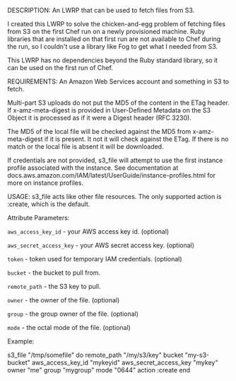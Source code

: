 DESCRIPTION:
An LWRP that can be used to fetch files from S3.

I created this LWRP to solve the chicken-and-egg problem of fetching files from S3 on the first Chef run on a newly provisioned machine. Ruby libraries that are installed on that first run are not available to Chef during the run, so I couldn't use a library like Fog to get what I needed from S3.

This LWRP has no dependencies beyond the Ruby standard library, so it can be used on the first run of Chef.

REQUIREMENTS:
An Amazon Web Services account and something in S3 to fetch.

Multi-part S3 uploads do not put the MD5 of the content in the ETag header. If x-amz-meta-digest is provided in User-Defined Metadata on the S3 Object it is processed as if it were a Digest header (RFC 3230).

The MD5 of the local file will be checked against the MD5 from x-amz-meta-digest if it is present. It not it will check against the ETag. If there is no match or the local file is absent it will be downloaded.

If credentials are not provided, s3_file will attempt to use the first instance profile associated with the instance. See documentation at docs.aws.amazon.com/IAM/latest/UserGuide/instance-profiles.html for more on instance profiles.

USAGE:
s3_file acts like other file resources. The only supported action is :create, which is the default.

Attribute Parameters:

`aws_access_key_id` - your AWS access key id. (optional)

`aws_secret_access_key` - your AWS secret access key. (optional)

`token` - token used for temporary IAM credentials. (optional)

`bucket` - the bucket to pull from.

`remote_path` - the S3 key to pull.

`owner` - the owner of the file. (optional)

`group` - the group owner of the file. (optional)

`mode` - the octal mode of the file. (optional)

Example:

s3_file "/tmp/somefile" do
	remote_path "/my/s3/key"
	bucket "my-s3-bucket"
	aws_access_key_id "mykeyid"
	aws_secret_access_key "mykey"
	owner "me"
	group "mygroup"
	mode "0644"
	action :create
end

